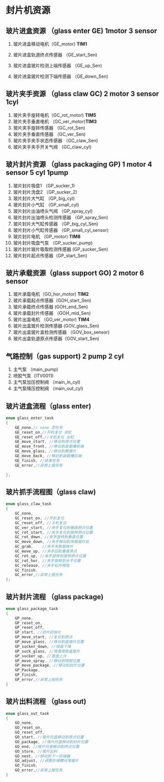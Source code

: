 # 封片机资源

## 玻片进盒资源 （glass enter  GE) 1motor 3 sensor

1. 玻片进盒移动电机（GE_motor)   **TIM1**

2. 玻片进盒轨道终点传感器 （GE_start_Sen)

3. 玻片进盒玻片检测上端传感器 （GE_up_Sen)

4. 玻片进盒玻片检测下端传感器 （GE_down_Sen)
## 玻片夹手资源 （glass claw GC) 2 motor 3 sensor 1cyl
1. 玻片夹手旋转电机（GC_rot_motor) **TIM5**
2. 玻片夹手垂直电机 （GC_ver_motor)**TIM3**
3. 玻片夹手旋转传感器 （GC_rot_Sen)
4. 玻片夹手垂直传感器 （GC_ver_Sen) 
5. 玻片夹手夹手状态传感器 （GC_claw_Sen)
7. 玻片夹手夹手开关气阀  （GC_claw_cyl)

## 玻片封片资源 （glass packaging GP) 1 motor 4 sensor 5 cyl 1pump
1. 玻片封片吸盘1 （GP_sucker_1)
2. 玻片封片洗盘2 （GP_sucker_2)
3. 玻片封片大气缸 （GP_big_cyl)
4. 玻片封片小气缸 （GP_small_cyl)
5. 玻片封片出油喷头气阀 （GP_spray_cyl)
6. 玻片封片出油喷头检测传感器 （GP_spray_Sen)
7. 玻片封片大气缸传感器 （GP_big_cyl_Sen)
8. 玻片封片小气缸传感器 （GP_small_cyl_sensor)
9. 玻片封片电机 （GP_motor) **TIM8**
10. 玻片封片吸盘气泵 （GP_sucker_pump)
11. 玻片封片玻片吸取检测传感器 (GP_sucker_Sen)
12. 玻片封片起点传感器（GP_start_Sen)

## 玻片承载资源（glass support GO) 2 motor 6 sensor
1. 玻片承载电机（GO_hor_motor) **TIM2**
2. 玻片承载起点传感器（GOH_start_Sen)
3. 玻片承载终点传感器  (GOH_end_Sen)
4. 玻片承载封片传感器 （GOH_mid_Sen)
1. 玻片出盒电机 （GO_ver_motor) **TIM4**
2. 玻片出盒玻片检测传感器 (GOV_glass_Sen)
3. 玻片出盒玻片盒检测传感器 （GOV_box_sensor)
3. 玻片出盒轨道原点传感器（GOV_start_Sen)

## 气路控制（gas support) 2 pump 2 cyl
1. 主气泵 （main_pump)
2. 喷胶气泵（ITV0011)
3. 主气泵加压控制阀 （main_in_cyl)
4. 主气泵降压控制阀 （main_out_cyl)

## 玻片进盒流程（glass enter)
```cpp
enum glass_enter_task
{
	GE_none,// none 空任务 
	GE_reset_on,//开机复位 进缸
	GE_reset_off,//关机复位 出缸
	GE_move_start, //移动到原点位置
	GE_move_front, //移动到装载槽前端
	GE_move_glass, //移动到载玻片
	GE_move_back, //移动到装载槽后端
	GE_finish, //结束任务
    GE_error,//异常上报任务
    
};
```

## 玻片抓手流程图（glass claw)
```cpp
enum glass_claw_task
{
	GC_none,
	GC_reset_on, //开机复位
	GC_reset_off, //关机复位
	GC_ver_start, //夹手复位到垂直原点位置
	GC_rot_start, //夹手复位到旋转原点位置
	GC_rot_down, //夹手旋转到垂直位置
	GC_move_down, //夹手移动到夹载玻片处
	GC_grab,	//夹手夹取载玻片
	GC_move_up,	//夹手回到垂直原点
	GC_rot_up, //夹手旋转到旋转原点位置
	GC_rot_hor, //夹手旋转到水平位置
	GC_release, //夹手松开释放
	GC_finish, 
    GC_error,//异常上报任务
};
```

## 玻片封片流程 （glass package)
```cpp
enum glass_package_task
{
	GP_none,
	GP_reset_on,
	GP_reset_off,
	GP_start, //封片初始化
    GP_move_start, //复位到原点
	GP_move_glass, //移动到盖玻片位置
	GP_sucker_down, //吸盘下降
	GP_suck_glass, //吸盘吸取盖玻片
	GP_sucker_up, //吸盘上升
	GP_move_spray, //移动到喷胶位置
	GP_move_package, //移动到封片位置
    GP_Package,
	GP_finish, 
    GP_error,//异常上报任务
}
```

## 玻片出料流程 （glass out)
```cpp
enum glass_out_task
{
	GO_none,
	GO_reset_on,
	GO_reset_off,
	GO_start, //玻片托盘移动到原点位置
	GO_package, //玻片托盘移动到封片位置
	GO_end, //玻片托盘移动到终点位置
	GO_store, //玻片出料
	GO_next, //移动到下一存储器
    GO_adjust, //调整存储槽对准玻片
	GO_finish,
    GO_error,//异常上报任务
}
```

